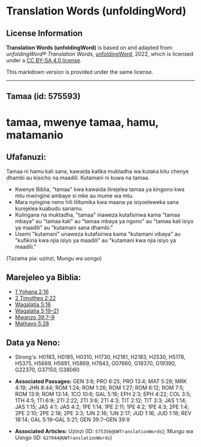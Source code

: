# Translation Words (unfoldingWord)

## License Information

**Translation Words (unfoldingWord)** is based on and adapted from: _unfoldingWord® Translation Words_, [unfoldingWord](https://unfoldingword.org/utw), 2022, which is licensed under a [CC BY-SA 4.0 license](https://creativecommons.org/licenses/by-sa/4.0/legalcode.en).

This markdown version is provided under the same license.



--------------------------------

## Tamaa (id: 575593)

tamaa, mwenye tamaa, hamu, matamanio
====================================

Ufafanuzi:
----------

Tamaa ni hamu kali sana, kawaida katika muktadha wa kutaka kitu chenye dhambi au kisicho na maadili. Kutamani ni kuwa na tamaa.

* Kwenye Biblia, "tamaa" kwa kawaida ilirejelea tamaa ya kingono kwa mtu mwingine ambaye si mke au mume wa mtu.
* Mara nyingine neno hili lilitumika kwa maana ya isiyoeleweka sana kurejelea kuabudu sanamu.
* Kulingana na muktadha, "tamaa" inaweza kutafsiriwa kama "tamaa mbaya" au "tamaa kali" au "tamaa mbaya ya ngono" au "tamaa kali isiyo ya maadili" au "kutamani sana dhambi."
* Usemi "kutamani" unaweza kutafsiriwa kama "kutamani vibaya" au "kufikiria kwa njia isiyo ya maadili" au "kutamani kwa njia isiyo ya maadili."

(Tazama pia: uzinzi, Mungu wa uongo)

Marejeleo ya Biblia:
--------------------

* [1 Yohana 2:16](https://ref.ly/1John2:16)
* [2 Timotheo 2:22](https://ref.ly/2Tim2:22)
* [Wagalatia 5:16](https://ref.ly/Gal5:16)
* [Wagalatia 5:19–21](https://ref.ly/Gal5:19-Gal5:21)
* [Mwanzo 39:7–9](https://ref.ly/Gen39:7-Gen39:9)
* [Mathayo 5:28](https://ref.ly/Matt5:28)

Data ya Neno:
-------------

* Strong's: H0183, H0185, H0310, H1730, H2181, H2183, H2530, H5178, H5375, H5689, H5691, H5869, H7843, G07660, G19370, G19390, G22370, G37150, G38060

* **Associated Passages:** GEN 3:6; PRO 6:25; PRO 13:4; MAT 5:28; MRK 4:19; JHN 8:44; ROM 1:24; ROM 1:26; ROM 1:27; ROM 6:12; ROM 7:5; ROM 13:9; ROM 13:14; 1CO 10:6; GAL 5:16; EPH 2:3; EPH 4:22; COL 3:5; 1TH 4:5; 1TI 6:9; 2TI 2:22; 2TI 3:6; 2TI 4:3; TIT 2:12; TIT 3:3; JAS 1:14; JAS 1:15; JAS 4:1; JAS 4:2; 1PE 1:14; 1PE 2:11; 1PE 4:2; 1PE 4:3; 2PE 1:4; 2PE 2:10; 2PE 2:18; 2PE 3:3; 1JN 2:16; 1JN 2:17; JUD 1:16; JUD 1:18; REV 18:14; GAL 5:19–GAL 5:21; GEN 39:7–GEN 39:9
* **Associated Articles:** Uzinzi (ID: `575356@UWTranslationWords`); Mungu wa Uongo (ID: `627044@UWTranslationWords`)

